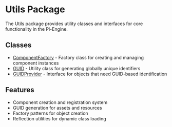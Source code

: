 # Utils Package

The Utils package provides utility classes and interfaces for core functionality in the Pi-Engine.

## Classes

- [ComponentFactory](ComponentFactory.md) - Factory class for creating and managing component instances
- [GUID](GUID.md) - Utility class for generating globally unique identifiers
- [GUIDProvider](GUIDProvider.md) - Interface for objects that need GUID-based identification

## Features

- Component creation and registration system
- GUID generation for assets and resources
- Factory patterns for object creation
- Reflection utilities for dynamic class loading
